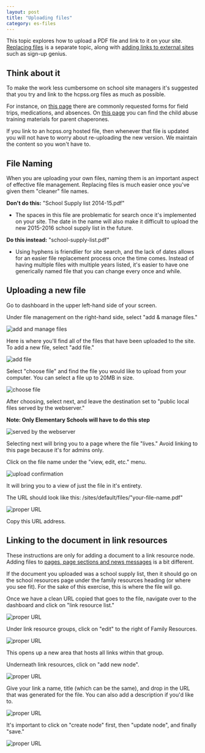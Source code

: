 ```yaml
---
layout: post
title: "Uploading files"
category: es-files
---
```


This topic explores how to upload a PDF file and link to it on your site. [Replacing files](/schoolsites-help/files/es-files/2014/07/15/replacing-files/) is a separate topic, along with [adding links to external sites](/schoolsites-help/es-files/2014/07/15/adding-links/) such as sign-up genius. 

## Think about it

To make the work less cumbersome on school site managers it's suggested that you try and link to the hcpss.org files as much as possible.

For instance, on [this page](http://www.hcpss.org/about-us/forms/) there are commonly requested forms for field trips, medications, and absences. On [this page](http://www.hcpss.org/parents/) you can find the child abuse training materials for parent chaperones. 

If you link to an hcpss.org hosted file, then whenever that file is updated you will not have to worry about re-uploading the new version. We maintain the content so you won't have to.

## File Naming

When you are uploading your own files, naming them is an important aspect of effective file management. Replacing files is much easier once you've given them "cleaner" file names. 

**Don't do this:** "School Supply list 2014-15.pdf"

- The spaces in this file are problematic for search once it's implemented on your site. The date in the name will also make it difficult to upload the new 2015-2016 school supply list in the future. 

**Do this instead:** "school-supply-list.pdf"

- Using hyphens is friendlier for site search, and the lack of dates allows for an easier file replacement process once the time comes. Instead of having multiple files with multiple years listed, it's easier to have one generically named file that you can change every once and while. 

<a id="uploading"></a>

## Uploading a new file

Go to dashboard in the upper left-hand side of your screen.

Under file management on the right-hand side, select "add & manage files."

![add and manage files](/schoolsites-help/images/uploading/add-manage.png)

Here is where you'll find all of the files that have been uploaded to the site. To add a new file, select "add file."

![add file](/schoolsites-help/images/uploading/add-file.png)

Select "choose file" and find the file you would like to upload from your computer. You can select a file up to 20MB in size.

![choose file](/schoolsites-help/images/uploading/choose-file.png)

After choosing, select next, and leave the destination set to "public local files served by the webserver." 

**Note: Only Elementary Schools will have to do this step**

![served by the webserver](/schoolsites-help/images/uploading/upload-destination.png)

Selecting next will bring you to a page where the file "lives." Avoid linking to this page because it's for admins only.

Click on the file name under the "view, edit, etc." menu.

![upload confirmation](/schoolsites-help/images/uploading/upload-confirm.png)

It will bring you to a view of just the file in it's entirety.

The URL should look like this: /sites/default/files/"your-file-name.pdf"

![proper URL](/schoolsites-help/images/uploading/pdf-url.png)

Copy this URL address. 

## Linking to the document in link resources

These instructions are only for adding a document to a link resource node. Adding files to [pages, page sections and news messages](/schoolsites-help/es-files/2014/07/15/adding-links/) is a bit different.

If the document you uploaded was a school supply list, then it should go on the school resources page under the family resources heading (or where you see fit). For the sake of this exercise, this is where the file will go.

Once we have a clean URL copied that goes to the file, navigate over to the dashboard and click on "link resource list." 

![proper URL](/schoolsites-help/images/uploading/school-resources.png)

Under link resource groups, click on "edit" to the right of Family Resources.

![proper URL](/schoolsites-help/images/uploading/family-resources.png)

This opens up a new area that hosts all links within that group.

Underneath link resources, click on "add new node".

![proper URL](/schoolsites-help/images/uploading/add-new-node.png)

Give your link a name, title (which can be the same), and drop in the URL that was generated for the file. You can also add a description if you'd like to. 

![proper URL](/schoolsites-help/images/uploading/name-title.png)

It's important to click on "create node" first, then "update node", and finally "save."

![proper URL](/schoolsites-help/images/uploading/create-update-save.png) 